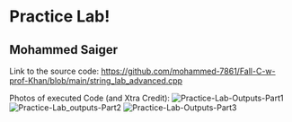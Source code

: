 # Practice Lab!
## Mohammed Saiger

Link to the source code: https://github.com/mohammed-7861/Fall-C-w-prof-Khan/blob/main/string_lab_advanced.cpp

Photos of executed Code (and Xtra Credit): 
![Practice-Lab-Outputs-Part1](https://github.com/user-attachments/assets/c99f1dfb-34d3-47b9-b93f-879bbae2f1c7)
![Practice-Lab_outputs-Part2](https://github.com/user-attachments/assets/753f1e94-9f70-4f80-9366-650e790ffb88)
![Practice-Lab-Outputs-Part3](https://github.com/user-attachments/assets/d6a471f8-8061-432c-a793-1104deea1797)




